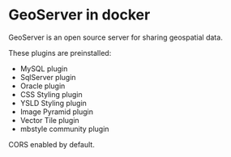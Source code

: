 # GeoServer in docker

GeoServer is an open source server for sharing geospatial data.

These plugins are preinstalled:

- MySQL plugin
- SqlServer plugin
- Oracle plugin
- CSS Styling plugin
- YSLD Styling plugin
- Image Pyramid plugin
- Vector Tile plugin
- mbstyle community plugin

CORS enabled by default.
